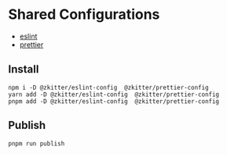# Shared Configurations
- [eslint](./packages/eslint)
- [prettier](./packages/prettier)

## Install
```shell
npm i -D @zkitter/eslint-config  @zkitter/prettier-config
yarn add -D @zkitter/eslint-config  @zkitter/prettier-config
pnpm add -D @zkitter/eslint-config  @zkitter/prettier-config
```
## Publish
`pnpm run publish`
